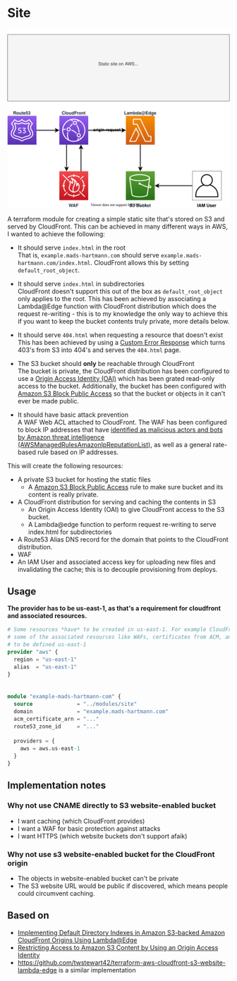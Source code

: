 # Site

<img src="./docs/diagram.drawio.svg">

A terraform module for creating a simple static site that's stored on S3 and served by CloudFront. This can be achieved in many different ways in AWS, I wanted to achieve the following:

- It should serve `index.html` in the root  
  That is, `example.mads-hartmann.com` should serve `example.mads-hartmann.com/index.html`. CloudFront allows this by setting `default_root_object`.

- It should serve `index.html` in subdirectories  
  CloudFront doesn't support this out of the box as `default_root_object` only applies to the root. This has been achieved by associating a Lambda@Edge function with CloudFront distribution which does the request re-writing - this is to my knowledge the only way to achieve this if you want to keep the bucket contents truly private, more details below.

- It should serve `404.html` when requesting a resource that doesn't exist  
  This has been achieved by using a [Custom Error Response](https://docs.aws.amazon.com/AmazonCloudFront/latest/DeveloperGuide/GeneratingCustomErrorResponses.html) which turns 403's from S3 into 404's and serves the `404.html` page.

- The S3 bucket should __only__ be reachable through CloudFront  
  The bucket is private, the CloudFront distribution has been configured to use a [Origin Access Identity (OAI)](https://docs.aws.amazon.com/AmazonCloudFront/latest/DeveloperGuide/private-content-restricting-access-to-s3.html) which has been grated read-only access to the bucket. Additionally, the bucket has been configured with [Amazon S3 Block Public Access](https://docs.aws.amazon.com/AmazonS3/latest/dev/access-control-block-public-access.html) so that the bucket or objects in it can't ever be made public.

- It should have basic attack prevention  
  A WAF Web ACL attached to CloudFront. The WAF has been configured to block IP addresses that have [identified as malicious actors and bots by Amazon threat intelligence (AWSManagedRulesAmazonIpReputationList)](https://docs.aws.amazon.com/waf/latest/developerguide/aws-managed-rule-groups-list.html#aws-managed-rule-groups-ip-rep), as well as a general rate-based rule based on IP addresses.

This will create the following resources:

- A private S3 bucket for hosting the static files
  - A [Amazon S3 Block Public Access](https://docs.aws.amazon.com/AmazonS3/latest/dev/access-control-block-public-access.html) rule to make sure bucket and its content is really private.
- A CloudFront distribution for serving and caching the contents in S3
  - An Origin Access Identity (OAI) to give CloudFront access to the S3 bucket.
  - A Lambda@edge function to perform request re-writing to serve index.html for subdirectories
- A Route53 Alias DNS record for the domain that points to the CloudFront distribution.
- WAF
- An IAM User and associated access key for uploading new files and invalidating the cache; this is to decouple provisioning from deploys.

## Usage

__The provider has to be us-east-1, as that's a requirement for cloudfront and associated resources.__

```terraform
# Some resources *have* to be created in us-east-1. For example CloudFront distributions and
# some of the associated resources like WAFs, certificates from ACM, and lambda@edge all have
# to be defined us-east-1
provider "aws" {
  region = "us-east-1"
  alias  = "us-east-1"
}


module "example-mads-hartmann-com" {
  source              = "../modules/site"
  domain              = "example.mads-hartmann.com"
  acm_certificate_arn = "..."
  route53_zone_id     = "..."

  providers = {
    aws = aws.us-east-1
  }
}
```

## Implementation notes

### Why not use CNAME directly to S3 website-enabled bucket

<!-- CloudFront adds features like HTTPS on your own domain name, redirecting clients from HTTP to HTTPS, IPv6, HTTP/2, and caching. -->

- I want caching (which CloudFront provides)
- I want a WAF for basic protection against attacks
- I want HTTPS (which website buckets don't support afaik)

### Why not use s3 website-enabled bucket for the CloudFront origin

- The objects in website-enabled bucket can't be private
- The S3 website URL would be public if discovered, which means people could circumvent caching.

## Based on

- [Implementing Default Directory Indexes in Amazon S3-backed Amazon CloudFront Origins Using Lambda@Edge](https://aws.amazon.com/blogs/compute/implementing-default-directory-indexes-in-amazon-s3-backed-amazon-cloudfront-origins-using-lambdaedge/)
- [Restricting Access to Amazon S3 Content by Using an Origin Access Identity](https://docs.aws.amazon.com/AmazonCloudFront/latest/DeveloperGuide/private-content-restricting-access-to-s3.html)
- https://github.com/twstewart42/terraform-aws-cloudfront-s3-website-lambda-edge is a similar implementation
